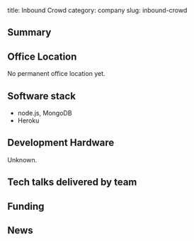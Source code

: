 title: Inbound Crowd
category: company
slug: inbound-crowd


## Summary



## Office Location
No permanent office location yet.


## Software stack
* node.js, MongoDB
* Heroku


## Development Hardware
Unknown.


## Tech talks delivered by team


## Funding


## News
